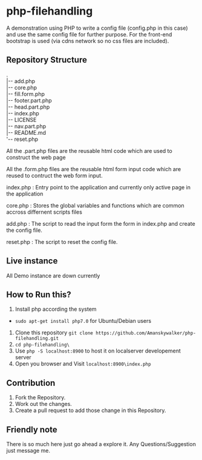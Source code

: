 # php-filehandling

A demonstration using PHP to write a config file (config.php in this case) and use the same config file for further purpose.
For the front-end bootstrap is used (via cdns network so no css files are included).

## Repository Structure
.   
|-- add.php     
|-- core.php    
|-- fill.form.php    
|-- footer.part.php   
|-- head.part.php   
|-- index.php   
|-- LICENSE   
|-- nav.part.php    
|-- README.md   
'-- reset.php   

All the .part.php files are the reusable html code which are used to construct the web page

All the .form.php files are the reusable html form input code which are reused to contruct the web form input.

index.php : Entry point to the application and currently only active page in the application

core.php  : Stores the global variables and functions which are common accross differnent scripts files

add.php   : The script to read the input form the form in index.php and create the config file.

reset.php : The script to reset the config file.

## Live instance

All Demo instance are down currently

## How to Run this?

1. Install php according the system
  - `sudo apt-get install php7.0` for Ubuntu/Debian users
1. Clone this repository `git clone https://github.com/Amanskywalker/php-filehandling.git`
1. `cd php-filehandling\`
1. Use `php -S localhost:8900` to host it on localserver developement server
1. Open you browser and Visit `localhost:8900\index.php`

## Contribution

1. Fork the Repository.
1. Work out the changes.
1. Create a pull request to add those change in this Repository.

## Friendly note
  There is so much here just go ahead a explore it. Any Questions/Suggestion just message me.

